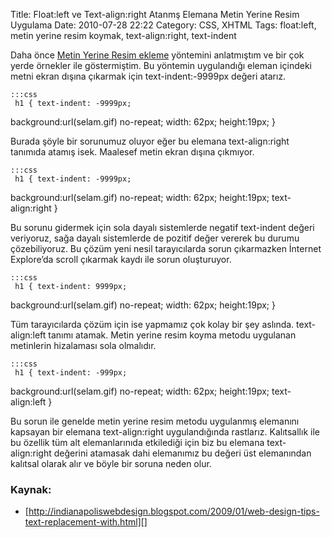 Title: Float:left ve Text-align:right Atanmş Elemana Metin Yerine Resim Uygulama
Date: 2010-07-28 22:22
Category: CSS, XHTML
Tags: float:left, metin yerine resim koymak, text-align:right, text-indent

Daha önce [Metin Yerine Resim ekleme][] yöntemini anlatmıştım ve bir çok
yerde örnekler ile göstermiştim. Bu yöntemin uygulandığı eleman içindeki
metni ekran dışına çıkarmak için text-indent:-9999px değeri atarız.

	:::css
	 h1 { text-indent: -9999px;
background:url(selam.gif) no-repeat; width: 62px; height:19px; }


Burada şöyle bir sorunumuz oluyor eğer bu elemana text-align:right
tanımıda atamış isek. Maalesef metin ekran dışına çıkmıyor.

	:::css
	 h1 { text-indent: -9999px;
background:url(selam.gif) no-repeat; width: 62px; height:19px;
text-align:right } 

Bu sorunu gidermek için sola dayalı sistemlerde negatif text-indent
değeri veriyoruz, sağa dayalı sistemlerde de pozitif değer vererek bu
durumu çözebiliyoruz. Bu çözüm yeni nesil tarayıcılarda sorun
çıkarmazken İnternet Explore’da scroll çıkarmak kaydı ile sorun
oluşturuyor.

	:::css
	 h1 { text-indent: 9999px;
background:url(selam.gif) no-repeat; width: 62px; height:19px; }


Tüm tarayıcılarda çözüm için ise yapmamız çok kolay bir şey aslında.
text-align:left tanımı atamak. Metin yerine resim koyma metodu uygulanan
metinlerin hizalaması sola olmalıdır.

	:::css
	 h1 { text-indent: -999px;
background:url(selam.gif) no-repeat; width: 62px; height:19px;
text-align:left } 

Bu sorun ile genelde metin yerine resim metodu uygulanmış elemanını
kapsayan bir elemana text-align:right uygulandığında rastlarız.
Kalıtsallık ile bu özellik tüm alt elemanlarınıda etkilediği için biz bu
elemana text-align:right değerini atamasak dahi elemanımız bu değeri üst
elemanından kalıtsal olarak alır ve böyle bir soruna neden olur.

### Kaynak:

-   [http://indianapoliswebdesign.blogspot.com/2009/01/web-design-tips-text-replacement-with.html][]

</p>

  [Metin Yerine Resim ekleme]: http://www.fatihhayrioglu.com/metin-yerine-resimflash-ekleme-teknikleri-image-replacement/
  [http://indianapoliswebdesign.blogspot.com/2009/01/web-design-tips-text-replacement-with.html]:    http://indianapoliswebdesign.blogspot.com/2009/01/web-design-tips-text-replacement-with.html
